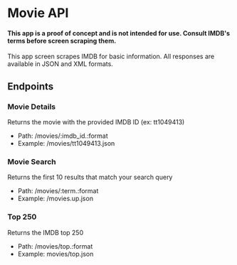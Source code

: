 # Movie API

#### This app is a proof of concept and is not intended for use. Consult IMDB's terms before screen scraping them.

This app screen scrapes IMDB for basic information. All responses are available in JSON and XML formats.

## Endpoints

### Movie Details

Returns the movie with the provided IMDB ID (ex: tt1049413)

- Path: /movies/:imdb_id.:format
- Example: /movies/tt1049413.json

### Movie Search

Returns the first 10 results that match your search query

- Path: /movies/:term.:format
- Example: /movies.up.json

### Top 250

Returns the IMDB top 250

- Path: /movies/top.:format
- Example: movies/top.json
